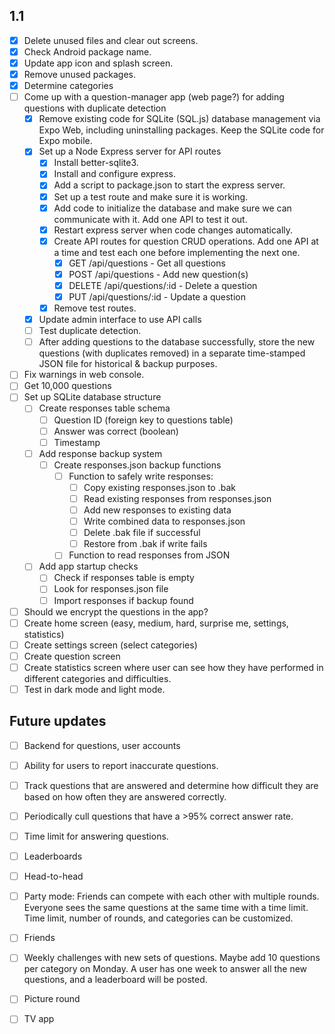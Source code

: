 ## 1.1
  - [x] Delete unused files and clear out screens.
  - [x] Check Android package name.
  - [x] Update app icon and splash screen.
  - [x] Remove unused packages.
  - [x] Determine categories
  - [ ] Come up with a question-manager app (web page?) for adding questions with duplicate detection
    - [x] Remove existing code for SQLite (SQL.js) database management via Expo Web, including uninstalling packages. Keep the SQLite code for Expo mobile.
    - [x] Set up a Node Express server for API routes
      - [x] Install better-sqlite3.
      - [x] Install and configure express.
      - [x] Add a script to package.json to start the express server.
      - [x] Set up a test route and make sure it is working.
      - [x] Add code to initialize the database and make sure we can communicate with it. Add one API to test it out.
      - [x] Restart express server when code changes automatically.
      - [x] Create API routes for question CRUD operations. Add one API at a time and test each one before implementing the next one.
        - [x] GET /api/questions - Get all questions
        - [x] POST /api/questions - Add new question(s)
        - [x] DELETE /api/questions/:id - Delete a question
        - [x] PUT /api/questions/:id - Update a question
      - [x] Remove test routes.
    - [x] Update admin interface to use API calls
    - [ ] Test duplicate detection.
    - [ ] After adding questions to the database successfully, store the new questions (with duplicates removed) in a separate time-stamped JSON file for historical & backup purposes.
  - [ ] Fix warnings in web console.
  - [ ] Get 10,000 questions
  - [ ] Set up SQLite database structure
    - [ ] Create responses table schema
      - [ ] Question ID (foreign key to questions table)
      - [ ] Answer was correct (boolean)
      - [ ] Timestamp
    - [ ] Add response backup system
      - [ ] Create responses.json backup functions
        - [ ] Function to safely write responses:
          - [ ] Copy existing responses.json to .bak
          - [ ] Read existing responses from responses.json
          - [ ] Add new responses to existing data
          - [ ] Write combined data to responses.json
          - [ ] Delete .bak file if successful
          - [ ] Restore from .bak if write fails
        - [ ] Function to read responses from JSON
    - [ ] Add app startup checks
      - [ ] Check if responses table is empty
      - [ ] Look for responses.json file
      - [ ] Import responses if backup found
  - [ ] Should we encrypt the questions in the app?
  - [ ] Create home screen (easy, medium, hard, surprise me, settings, statistics)
  - [ ] Create settings screen (select categories)
  - [ ] Create question screen
  - [ ] Create statistics screen where user can see how they have performed in different categories and difficulties.
  - [ ] Test in dark mode and light mode.

## Future updates
  - [ ] Backend for questions, user accounts
  - [ ] Ability for users to report inaccurate questions.
  - [ ] Track questions that are answered and determine how difficult they are based on how often they are answered correctly.
  - [ ] Periodically cull questions that have a >95% correct answer rate.
  - [ ] Time limit for answering questions.
  - [ ] Leaderboards
  - [ ] Head-to-head
  - [ ] Party mode: Friends can compete with each other with multiple rounds. Everyone sees the same questions at the same time with a time limit. Time limit, number of rounds, and categories can be customized.
  - [ ] Friends
  - [ ] Weekly challenges with new sets of questions. Maybe add 10 questions per category on Monday. A user has one week to answer all the new questions, and a leaderboard will be posted.
  - [ ] Picture round
  - [ ] TV app

